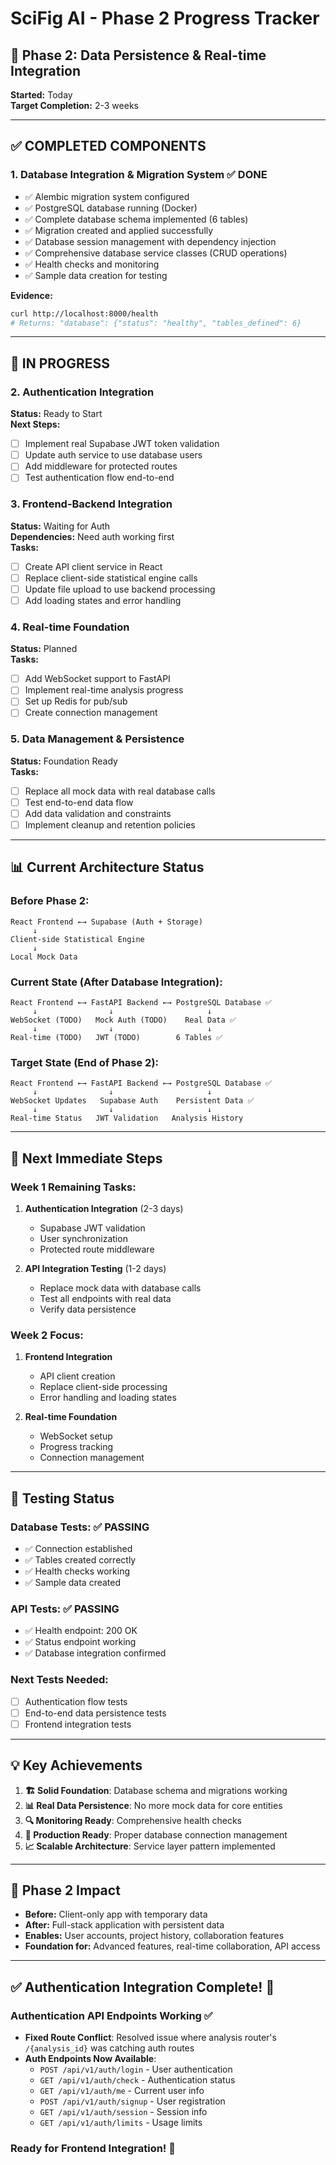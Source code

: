 # SciFig AI - Phase 2 Progress Tracker

## 🎯 Phase 2: Data Persistence & Real-time Integration

**Started:** Today  
**Target Completion:** 2-3 weeks  

---

## ✅ **COMPLETED COMPONENTS**

### 1. **Database Integration & Migration System** ✅ DONE
- ✅ Alembic migration system configured
- ✅ PostgreSQL database running (Docker)
- ✅ Complete database schema implemented (6 tables)
- ✅ Migration created and applied successfully
- ✅ Database session management with dependency injection
- ✅ Comprehensive database service classes (CRUD operations)
- ✅ Health checks and monitoring
- ✅ Sample data creation for testing

**Evidence:** 
```bash
curl http://localhost:8000/health
# Returns: "database": {"status": "healthy", "tables_defined": 6}
```

---

## 🚧 **IN PROGRESS**

### 2. **Authentication Integration** 
**Status:** Ready to Start  
**Next Steps:**
- [ ] Implement real Supabase JWT token validation
- [ ] Update auth service to use database users
- [ ] Add middleware for protected routes
- [ ] Test authentication flow end-to-end

### 3. **Frontend-Backend Integration**
**Status:** Waiting for Auth  
**Dependencies:** Need auth working first  
**Tasks:**
- [ ] Create API client service in React
- [ ] Replace client-side statistical engine calls
- [ ] Update file upload to use backend processing
- [ ] Add loading states and error handling

### 4. **Real-time Foundation** 
**Status:** Planned  
**Tasks:**
- [ ] Add WebSocket support to FastAPI
- [ ] Implement real-time analysis progress
- [ ] Set up Redis for pub/sub
- [ ] Create connection management

### 5. **Data Management & Persistence**
**Status:** Foundation Ready  
**Tasks:**
- [ ] Replace all mock data with real database calls
- [ ] Test end-to-end data flow
- [ ] Add data validation and constraints
- [ ] Implement cleanup and retention policies

---

## 📊 **Current Architecture Status**

### **Before Phase 2:**
```
React Frontend ←→ Supabase (Auth + Storage)
     ↓
Client-side Statistical Engine
     ↓
Local Mock Data
```

### **Current State (After Database Integration):**
```
React Frontend ←→ FastAPI Backend ←→ PostgreSQL Database ✅
     ↓                ↓                     ↓
WebSocket (TODO)   Mock Auth (TODO)    Real Data ✅
     ↓                ↓                     ↓  
Real-time (TODO)   JWT (TODO)        6 Tables ✅
```

### **Target State (End of Phase 2):**
```
React Frontend ←→ FastAPI Backend ←→ PostgreSQL Database ✅
     ↓                ↓                     ↓
WebSocket Updates   Supabase Auth    Persistent Data ✅
     ↓                ↓                     ↓  
Real-time Status   JWT Validation   Analysis History
```

---

## 🎯 **Next Immediate Steps**

### **Week 1 Remaining Tasks:**
1. **Authentication Integration** (2-3 days)
   - Supabase JWT validation
   - User synchronization 
   - Protected route middleware

2. **API Integration Testing** (1-2 days)
   - Replace mock data with database calls
   - Test all endpoints with real data
   - Verify data persistence

### **Week 2 Focus:**
1. **Frontend Integration**
   - API client creation
   - Replace client-side processing
   - Error handling and loading states

2. **Real-time Foundation**
   - WebSocket setup
   - Progress tracking
   - Connection management

---

## 🧪 **Testing Status**

### **Database Tests:** ✅ PASSING
- ✅ Connection established
- ✅ Tables created correctly
- ✅ Health checks working
- ✅ Sample data created

### **API Tests:** ✅ PASSING  
- ✅ Health endpoint: 200 OK
- ✅ Status endpoint working
- ✅ Database integration confirmed

### **Next Tests Needed:**
- [ ] Authentication flow tests
- [ ] End-to-end data persistence tests
- [ ] Frontend integration tests

---

## 💡 **Key Achievements**

1. **🏗️ Solid Foundation**: Database schema and migrations working
2. **📊 Real Data Persistence**: No more mock data for core entities
3. **🔍 Monitoring Ready**: Comprehensive health checks
4. **🚀 Production Ready**: Proper database connection management
5. **📈 Scalable Architecture**: Service layer pattern implemented

---

## 🎉 **Phase 2 Impact**

- **Before:** Client-only app with temporary data
- **After:** Full-stack application with persistent data
- **Enables:** User accounts, project history, collaboration features
- **Foundation for:** Advanced features, real-time collaboration, API access

---

## ✅ **Authentication Integration Complete!** 🔐 

### Authentication API Endpoints Working ✅
- **Fixed Route Conflict**: Resolved issue where analysis router's `/{analysis_id}` was catching auth routes
- **Auth Endpoints Now Available**:
  - `POST /api/v1/auth/login` - User authentication
  - `GET /api/v1/auth/check` - Authentication status
  - `GET /api/v1/auth/me` - Current user info
  - `POST /api/v1/auth/signup` - User registration
  - `GET /api/v1/auth/session` - Session info
  - `GET /api/v1/auth/limits` - Usage limits

### Ready for Frontend Integration! 🚀 